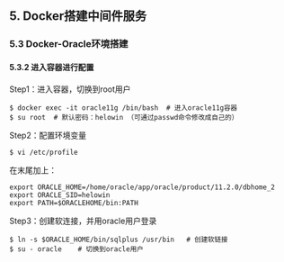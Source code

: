 ## 5. Docker搭建中间件服务
### 5.3 Docker-Oracle环境搭建
#### 5.3.2 进入容器进行配置

Step1：进入容器，切换到root用户

```shell
$ docker exec -it oracle11g /bin/bash  # 进入oracle11g容器
$ su root  # 默认密码：helowin （可通过passwd命令修改成自己的）
```

Step2：配置环境变量

```shell
$ vi /etc/profile
```

在末尾加上：

```
export ORACLE_HOME=/home/oracle/app/oracle/product/11.2.0/dbhome_2
export ORACLE_SID=helowin
export PATH=$ORACLEHOME/bin:PATH
```

Step3：创建软连接，并用oracle用户登录

```shell
$ ln -s $ORACLE_HOME/bin/sqlplus /usr/bin   # 创建软链接
$ su - oracle    # 切换到oracle用户
```
